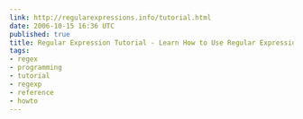 ```yaml
---
link: http://regularexpressions.info/tutorial.html
date: 2006-10-15 16:36 UTC
published: true
title: Regular Expression Tutorial - Learn How to Use Regular Expressions
tags:
- regex
- programming
- tutorial
- regexp
- reference
- howto
---
```



